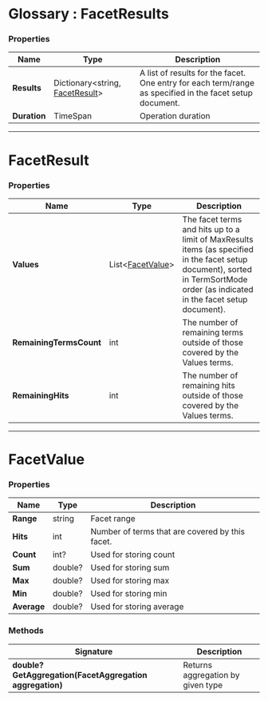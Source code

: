 ﻿# Glossary : FacetResults

### Properties

| Name | Type | Description |
| ------------- | ------------- | ----- |
| **Results** | Dictionary&lt;string, [FacetResult](../glossary/facet-results#facetresult)&gt; | A list of results for the facet.  One entry for each term/range as specified in the facet setup document. |
| **Duration** | TimeSpan | Operation duration |

<hr />

# FacetResult

### Properties

| Name | Type | Description |
| ------------- | ------------- | ----- |
| **Values** | List&lt;[FacetValue](../glossary/facet-results#facetvalue)&gt; | The facet terms and hits up to a limit of MaxResults items (as specified in the facet setup document), sorted in TermSortMode order (as indicated in the facet setup document). |
| **RemainingTermsCount** | int | The number of remaining terms outside of those covered by the Values terms. |
| **RemainingHits** | int | The number of remaining hits outside of those covered by the Values terms. |

<hr />

# FacetValue

### Properties

| Name | Type | Description |
| ------------- | ------------- | ----- |
| **Range** | string | Facet range |
| **Hits** | int | Number of terms that are covered by this facet. |
| **Count** | int? | Used for storing count |
| **Sum** | double? | Used for storing sum |
| **Max** | double? | Used for storing max |
| **Min** | double? | Used for storing min |
| **Average** | double? | Used for storing average |

### Methods

| Signature | Description |
| ----------| ----- |
| **double? GetAggregation(FacetAggregation aggregation)** | Returns aggregation by given type |
